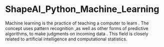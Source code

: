 # ShapeAI_Python_Machine_Learning
Machine learning is the practice of teaching a computer to learn . The concept uses pattern recognition ,as well as other forms of predictive algorithms, to make judgments on incoming data . This field is closely related to artificial intelligence and computational statistics.  
